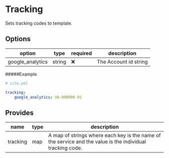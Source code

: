 # Tracking
Sets tracking codes to template.

## Options
option           | type   | required | description
-----------------|--------|----------|------------
google_analytics | string | ❌       | The Account id string

#####Example
```yaml
# site.yml

tracking:
    google_analytics: UA-000000-01
```

## Provides
name           | type   | description
---------------|--------|------------
tracking       | map    | A map of strings where each key is the name of the service and  the value is the individual tracking code.


